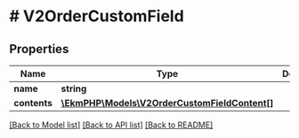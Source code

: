 # # V2OrderCustomField

## Properties

Name | Type | Description | Notes
------------ | ------------- | ------------- | -------------
**name** | **string** |  | [optional]
**contents** | [**\EkmPHP\Models\V2OrderCustomFieldContent[]**](V2OrderCustomFieldContent.md) |  | [optional]

[[Back to Model list]](../../README.md#models) [[Back to API list]](../../README.md#endpoints) [[Back to README]](../../README.md)
